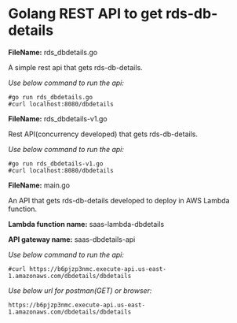 # Golang REST API to get rds-db-details

**FileName:** rds_dbdetails.go

A simple rest api that gets rds-db-details.

*Use below command to run the api:*

    #go run rds_dbdetails.go	
    #curl localhost:8080/dbdetails


**FileName:** rds_dbdetails-v1.go

Rest API(concurrency developed) that gets rds-db-details.

*Use below command to run the api:*

    #go run rds_dbdetails-v1.go
	#curl localhost:8080/dbdetails


**FileName:** main.go

An API that gets rds-db-details developed to deploy in AWS Lambda function.

**Lambda function name:** saas-lambda-dbdetails

**API gateway name:** saas-dbdetails-api

*Use below command to run the api:*

    #curl https://b6pjzp3nmc.execute-api.us-east-1.amazonaws.com/dbdetails/dbdetails

*Use below url for postman(GET) or browser:*

    https://b6pjzp3nmc.execute-api.us-east-1.amazonaws.com/dbdetails/dbdetails
